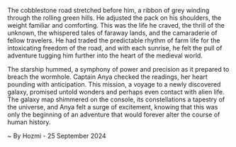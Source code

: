 
The cobblestone road stretched before him, a ribbon of grey winding through the rolling green hills. He adjusted the pack on his shoulders, the weight familiar and comforting. This was the life he craved, the thrill of the unknown, the whispered tales of faraway lands, and the camaraderie of fellow travelers. He had traded the predictable rhythm of farm life for the intoxicating freedom of the road, and with each sunrise, he felt the pull of adventure tugging him further into the heart of the medieval world.

The starship hummed, a symphony of power and precision as it prepared to breach the wormhole. Captain Anya checked the readings, her heart pounding with anticipation. This mission, a voyage to a newly discovered galaxy, promised untold wonders and perhaps even contact with alien life. The galaxy map shimmered on the console, its constellations a tapestry of the universe, and Anya felt a surge of excitement, knowing that this was only the beginning of an adventure that would forever alter the course of human history. 

~ By Hozmi - 25 September 2024
